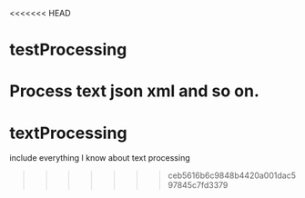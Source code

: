 <<<<<<< HEAD
# testProcessing
Process text
json xml and so on.
=======
# textProcessing
include everything I know about text processing 
>>>>>>> ceb5616b6c9848b4420a001dac597845c7fd3379
